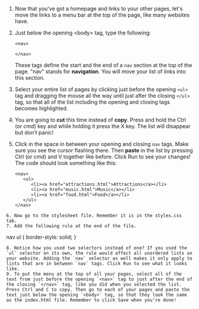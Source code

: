 1. Now that you've got a homepage and links to your other pages, let's move the links to a menu bar at the top of the page, like many websites have.
2. Just below the opening &lt;body&gt; tag, type the following:

   ```
   <nav>

   </nav>
   ```

   These tags define the start and the end of a `nav` section at the top of the page. "nav" stands for **navigation**. You will move your list of links into this section.

3. Select your entire list of pages by clicking just before the opening `<ul>` tag and dragging the mouse all the way until just after the closing `</ul>` tag, so that all of the list including the opening and closing tags becomes highlighted.
4. You are going to **cut** this time instead of **copy**. Press and hold the Ctrl \(or cmd\) key and while holding it press the X key. The list will disappear but don't panic!
5. Click in the space in between your opening and closing `nav` tags. Make sure you see the cursor flashing there. Then **paste** in the list by pressing Ctrl \(or cmd\) and V together like before. Click Run to see your changes! The code should look something like this:
   ```
   <nav>
      <ul>
         <li><a href="attractions.html">Attractions</a></li>
         <li><a href="music.html">Music</a></li>
         <li><a href="food.html">Food</a></li>
      </ul>
   </nav>
  ```
6. Now go to the stylesheet file. Remember it is in the styles.css tab.
7. Add the following rule at the end of the file.
   ```
   nav ul {
     border-style: solid;
   }
   ```
8. Notice how you used two selectors instead of one? If you used the `ul` selector on its own, the rule would affect all unordered lists on your website. Adding the `nav` selector as well makes it only apply to lists that are in between `nav` tags. Click Run to see what it looks like.
9. To put the menu at the top of all your pages, select all of the text from just before the opening `<nav>` tag to just after the end of the closing `</nav>` tag, like you did when you selected the list. Press Ctrl and C to copy. Then go to each of your pages and paste the text just below the opening `<body>` tag, so that they look the same as the index.html file. Remember to click Save when you're done!


